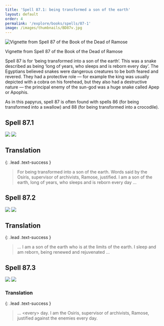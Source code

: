 ```yaml
---
title: 'Spell 87.1: being transformed a son of the earth'
layout: default
order: 4
permalink: '/explore/books/spells/87-1'
image: /images/thumbnails/BD87v.jpg
---
```

![Vignette from Spell 87 of the  Book of the Dead of Ramose]({{site.baseurl}}/images/papyrus/BD87v.jpg)

Vignette from Spell 87 of the  Book of the Dead of Ramose

Spell 87 is for &lsquo;being transformed into a son of the earth&rsquo;. This was a snake described as being &lsquo;long of years, who sleeps and is reborn every day&rsquo;. The Egyptians believed snakes were dangerous creatures to be both feared and revered. They had a protective role &mdash; for example the king was usually depicted with a cobra on his forehead, but they also had a destructive nature &mdash; the principal enemy of the sun-god was a huge snake called Apep or Apophis.

As in this papyrus, spell 87 is often found with spells 86 (for being transformed into a swallow) and 88 (for being transformed into a crocodile).


## Spell 87.1

![]({{site.baseurl}}/images/papyrus/bod_87_1.jpg)
![]({{site.baseurl}}/images/papyrus/BD87pt1.jpg)

## Translation
{: .lead .text-success }

> For being transformed into a son of the earth. Words said by</span> the Osiris, supervisor of archivists, Ramose, justified. I am a son of the earth, long of years, who sleeps and is reborn every day ...

## Spell 87.2

![]({{site.baseurl}}/images/papyrus/bod_87_2.jpg)
![]({{site.baseurl}}/images/papyrus/BD87pt2.jpg)

## Translation
{: .lead .text-success }

> ... I am a son of the earth who is at the limits of the earth. I sleep and am reborn, being renewed and rejuvenated ...

## Spell 87.3

![]({{site.baseurl}}/images/papyrus/bod_87_3.jpg)
![]({{site.baseurl}}/images/papyrus/BD87pt3.jpg)

### Translation
{: .lead .text-success }

> ... &lt;every&gt; day. I am the Osiris, supervisor of archivists, Ramose, justified against the enemies every day.
